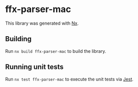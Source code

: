 # ffx-parser-mac

This library was generated with [Nx](https://nx.dev).

## Building

Run `nx build ffx-parser-mac` to build the library.

## Running unit tests

Run `nx test ffx-parser-mac` to execute the unit tests via [Jest](https://jestjs.io).
